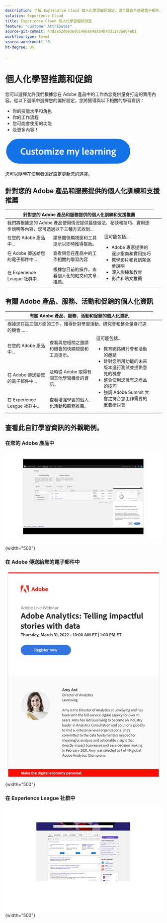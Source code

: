 ```yaml
---
description: 了解 Experience Cloud 個人化學習偏好設定。這可讓客戶透過電子郵件、在 Adobe Experience Cloud 產品中以及在 Adobe Experience League 社群中，收到根據其使用情況資料所提供的個人化幫助和促銷。
solution: Experience Cloud
title: Experience Cloud 個人化學習偏好設定
feature: "Customer Attributes"
source-git-commit: 47d2a52d0e36d61496a64aab4b7dd11735d04eb1
workflow-type: tm+mt
source-wordcount: '0'
ht-degree: 0%

---
```



# 個人化學習推薦和促銷

您可以選擇允許我們根據您在 Adobe 產品中的工作為您提供量身打造的實用內容。從以下選項中選擇您的偏好設定，您將獲得與以下相關的學習資訊：

* 你的技能水平和角色
* 你的工作流程
* 您可能會使用的功能
* 及更多內容！

[![](assets/personalized-learning-customized-learning-button.png)](https://experience.adobe.com/?shell_forceuserconsent=true#/home)


您可以隨時在[使用者偏好設定](https://experience.adobe.com/preferences/)更新您的選擇。


## 針對您的 Adobe 產品和服務提供的個人化訓練和支援推薦

<table>
<thead>
  <tr>
    <th colspan="3">針對您的 Adobe 產品和服務提供的個人化訓練和支援推薦</th>
  </tr>
</thead>
<tbody>
  <tr>
    <td colspan="3">我們將根據您的 Adobe 產品使用情況提供最佳做法、秘訣和技巧、實用逐步說明等內容，您可透過以下三種方式收到...</td>
    <td></td>
    <td></td>
  </tr>
  <tr>
    <td>在您的 Adobe 產品中...<br></td>
    <td>請參閱快顯視窗和工具提示以即時獲得幫助。</td>
    <td rowspan="3">這可能包括... <ul><li>Adobe 專家提供的逐步指南和實用技巧</li> 
    <li>教學影片和資訊類逐步說明</li> 
    <li>深入訓練和教育</li> 
    <li>影片和貼文推薦</li>
    </ul></td>
  </tr>
  <tr>
    <td>在 Adobe 傳送給您的電子郵件中...</td>
    <td>查看與您在產品中的工作相關的學習內容</td>
  </tr>
  <tr>
    <td>在 Experience League 社群中..</td>
    <td>根據您目前的操作，查看個人化的貼文和文章推薦。</td>
  </tr>
</tbody>
</table>


## 有關 Adobe 產品、服務、活動和促銷的個人化資訊

<table>
<thead>
  <tr>
    <th colspan="3">有關 Adobe 產品、服務、活動和促銷的個人化資訊</th>
  </tr>
</thead>
<tbody>
  <tr>
    <td colspan="3">根據您在這三個方面的工作，獲得針對學習活動、研究會和整合量身打造的機會……</td>
    <td></td>
    <td></td>
  </tr>
  <tr>
    <td>在您的 Adobe 產品中...<br></td>
    <td>查看與您相關之邀請和機會的快顯視窗和工具提示。</td>
    <td rowspan="3">這可能包括... <ul>
    <li>教育網路研討會和活動的邀請</li> 
    <li>針對您所用功能的未來版本進行測試並提供意見的機會</li>
    <li>整合使用您擁有之產品的技巧</li> 
    <li>強調 Adobe Summit 大會之符合您工作需要的重要研討會</li>
    </ul></td>
  </tr>
  <tr>
    <td>在 Adobe 傳送給您的電子郵件中...</td>
    <td>及時從 Adobe 取得有關其他學習機會的資訊。</td>
  </tr>
  <tr>
    <td>在 Experience League 社群中..</td>
    <td>查看增強學習的個人化活動和服務推薦。</td>
  </tr>
</tbody>
</table>


## 查看此自訂學習資訊的外觀範例。


### 在您的 Adobe 產品中

![](assets/personalized-learning-in-product.gif){width="500"}

### 在 Adobe 傳送給您的電子郵件中

![](assets/personalized-learning-email.png){width="500"}

### 在 Experience League 社群中

![](assets/personalized-learning-communities.png){width="500"}
